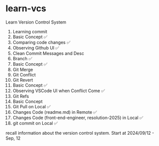# learn-vcs
Learn Version Control System

1. Learning commit
  1. Basic Concept ✅  
  2. Comparing code changes ✅ 
  3. Observing Github UI ✅ 
  4. Clean Commit Messages and Desc
2. Branch ✅
  1. Basic Concept ✅  
  2. Git Merge 
  3. Git Conflict
3. Git Revert
  1. Basic Concept ✅
  2. Observing VSCode UI when Conflict Come ✅
4. Git Refs 
  1. Basic Concept
  2. Git Pull on Local ✅
  3. Changes Code (readme.md) in Remote ✅
  4. Changes Code (front-end-engineer, resolution-2025) in Local ✅
  5. git commit on Local  ✅
 
recall information about the version control system.
Start at 2024/09/12 - Sep, 12

